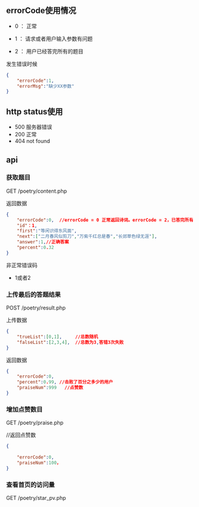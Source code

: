 ## errorCode使用情况

- 0 ： 正常

- 1 ： 请求或者用户输入参数有问题

- 2 ： 用户已经答完所有的题目

发生错误时候
```json
{
    "errorCode":1,
    "errorMsg":"缺少XX参数"
}
```

## http status使用

- 500 服务器错误
- 200 正常
- 404 not found

## api

### 获取题目
GET /poetry/content.php

返回数据
```json
{
    "errorCode":0,  //errorCode = 0 正常返回诗词。errorCode = 2，已答完所有的诗
    "id"：1,
    "first":"等闲识得东风面",
    "next":["二月春风似剪刀","万紫千红总是春","长郊草色绿无涯"],
    "answer":1,//正确答案
    "percent":0.32
}
```

非正常错误码
- 1或者2

### 上传最后的答题结果
POST /poetry/result.php

上传数据
```json
{
    "trueList":[0,1],     //总数随机
    "falseList":[2,3,4],  //总数为3,答错3次失败
}
```
返回数据
```json
{
    "errorCode":0,
  	"percent":0.99,	//击败了百分之多少的用户
    "praiseNum":999   //点赞数
}
```

### 增加点赞数目
GET /poetry/praise.php

//返回点赞数
```json
{
  
    "errorCode":0,
    "praiseNum":100，
}
```

### 查看首页的访问量
GET /poetry/star_pv.php

